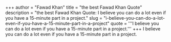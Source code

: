 +++
author = "Fawad Khan"
title = "the best Fawad Khan Quote"
description = "the best Fawad Khan Quote: I believe you can do a lot even if you have a 15-minute part in a project."
slug = "i-believe-you-can-do-a-lot-even-if-you-have-a-15-minute-part-in-a-project"
quote = '''I believe you can do a lot even if you have a 15-minute part in a project.'''
+++
I believe you can do a lot even if you have a 15-minute part in a project.
